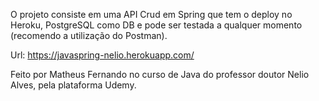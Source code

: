 O projeto consiste em uma API Crud em Spring que tem o deploy no Heroku, PostgreSQL como DB e pode ser testada a qualquer momento (recomendo a utilização do Postman).

Url: https://javaspring-nelio.herokuapp.com/

Feito por Matheus Fernando no curso de Java do professor doutor Nelio Alves, pela plataforma Udemy.

